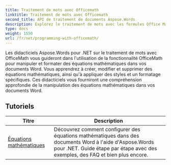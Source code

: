 ```yaml
---
title: Traitement de mots avec Officemath
linktitle: Traitement de mots avec Officemath
second_title: API de traitement de documents Aspose.Words
description: Explorez le traitement de mots avec les formules Office Math dans Aspose.Words for .NET. Didacticiels pas à pas et exemples de code pour créer, modifier et formater des équations mathématiques dans des documents Word.
type: docs
weight: 1550
url: /fr/net/programming-with-officemath/
---
```

Les didacticiels Aspose.Words pour .NET sur le traitement de mots avec OfficeMath vous guideront dans l'utilisation de la fonctionnalité OfficeMath pour manipuler et formater des équations mathématiques dans vos documents Word. Vous apprendrez à créer, modifier et supprimer des équations mathématiques, ainsi qu'à appliquer des styles et un formatage spécifiques. Ces didacticiels vous fourniront une compréhension approfondie de la manipulation des équations mathématiques dans vos documents Word.

 ## Tutoriels
| Titre | Description |
| --- | --- |
| [Équations mathématiques](./math-equations/) | Découvrez comment configurer des équations mathématiques dans des documents Word à l'aide d'Aspose.Words pour .NET. Guide étape par étape avec des exemples, des FAQ et bien plus encore. |
